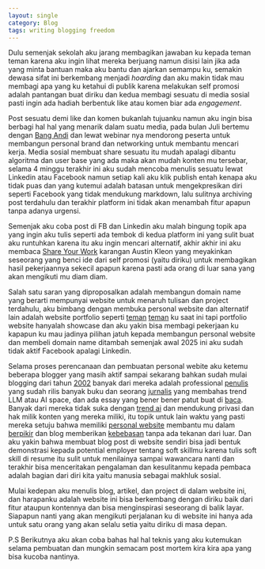 ```yaml
---
layout: single
category: Blog
tags: writing blogging freedom
---
```

Dulu semenjak sekolah aku jarang membagikan jawaban ku kepada teman teman karena aku ingin lihat mereka berjuang 
namun disisi lain jika ada yang minta bantuan maka aku bantu dan ajarkan semampu ku, semakin dewasa sifat ini berkembang menjadi *hoarding* 
dan aku makin tidak mau membagi apa yang ku ketahui di publik karena melakukan self promosi adalah pantangan buat diriku dan 
kedua membagi sesuatu di media sosial pasti ingin ada hadiah berbentuk like atau komen biar ada *engagement*.

Post sesuatu demi like dan komen bukanlah tujuanku namun aku ingin bisa berbagi hal hal yang menarik dalam suatu media, 
pada bulan Juli bertemu dengan [Bang Andi](https://www.linkedin.com/in/andisatr/) dan lewat webinar nya mendorong peserta 
untuk membangun personal brand dan networking untuk membantu mencari kerja. 
Media sosial membuat share sesuatu itu mudah apalagi dibantu algoritma dan user base yang ada maka akan mudah konten mu tersebar, 
selama 4 minggu terakhir ini aku sudah mencoba menulis sesuatu lewat Linkedin atau Facebook namun setiap kali 
aku klik publish entah kenapa aku tidak puas dan yang kutemui adalah batasan untuk mengekpresikan diri seperti Facebook yang tidak mendukung markdown, 
lalu sulitnya archiving post terdahulu dan terakhir platform ini tidak akan menambah fitur apapun tanpa adanya urgensi.

Semenjak aku coba post di FB dan Linkedin aku malah bingung topik apa yang ingin aku tulis seperti ada tembok di 
kedua platform ini yang sulit buat aku runtuhkan karena itu aku ingin mencari alternatif, 
akhir akhir ini aku membaca [Share Your Work](https://austinkleon.com/show-your-work/) 
karangan Austin Kleon yang meyakinkan seseorang yang benci ide dari self promosi (yaitu diriku) untuk membagikan hasil pekerjaannya sekecil apapun karena 
pasti ada orang di luar sana yang akan mengikuti mu diam diam. 

Salah satu saran yang diproposalkan adalah membangun domain name yang berarti mempunyai website untuk menaruh tulisan 
dan project terdahulu, aku bimbang dengan membuka personal website dan alternatif lain adalah website portfolio seperti [teman](https://rizky-adi.my.id/) [teman](https://firmansyw30.vercel.app/) ku saat ini 
tapi portfolio website hanyalah showcase dan aku yakin bisa membagi pekerjaan ku kapapun ku mau jadinya pilihan jatuh kepada membangun 
personal website dan membeli domain name ditambah semenjak awal 2025 ini aku sudah tidak aktif Facebook apalagi Linkedin.

Selama proses perencanaan dan pembuatan personal webite aku ketemu beberapa blogger yang masih aktif sampai sekarang bahkan sudah mulai blogging dari tahun [2002](https://roytang.net/) banyak dari mereka adalah professional [penulis](https://pluralistic.net/) yang sudah rilis banyak buku dan seorang [jurnalis](https://www.wheresyoured.at/) yang membahas trend LLM atau AI space, dan ada essay yang bener bener patut buat di [baca](https://ludic.mataroa.blog/blog/i-will-fucking-piledrive-you-if-you-mention-ai-again/). 
Banyak dari mereka tidak suka dengan [trend ai](https://localghost.dev/blog/this-website-is-for-humans/) dan mendukung privasi dan hak milik konten yang mereka miliki, itu topik untuk lain waktu yang pasti mereka setuju bahwa memiliki [personal website](https://localghost.dev/blog/this-page-is-under-construction/) membantu mu dalam [berpikir](https://guzey.com/personal/why-have-a-blog/#:~:text=This%20fact%20is%20very%20frequently%20lost%20when%20discussing%20writing%3A%20writing%20not%20only%20helps%20you%20to%20understand%20what%E2%80%99s%20going%20on%20and%20to%20crystallize%20your%20thoughts%2C%20it%20actually%20makes%20you%20think%20of%20new%20ideas%20and%20come%20up%20with%20solutions%20to%20your%20problems.) dan blog memberikan [kebebasan](https://reeswrites.com/posts/a-blog-is-freedom/) tanpa ada tekanan dari luar. Dan aku yakin bahwa membuat blog post di website sendiri bisa jadi bentuk demonstrasi kepada potential employer tentang soft skillmu karena tulis soft skill di resume itu sulit untuk menilainya sampai wawancara nanti dan terakhir bisa menceritakan pengalaman dan kesulitanmu kepada pembaca adalah bagian dari diri kita yaitu manusia sebagai makhluk sosial. 

Mulai kedepan aku menulis blog, artikel, dan project di dalam website ini, dan harapanku adalah website ini bisa berkembang dengan diriku baik dari 
fitur ataupun kontennya dan bisa menginspirasi seseorang di balik layar. 
Siapapun nanti yang akan mengikuti perjalanan ku di website ini hanya ada untuk satu orang yang akan selalu setia yaitu diriku di masa depan.

P.S Berikutnya aku akan coba bahas hal hal teknis yang aku kutemukan selama pembuatan dan mungkin semacam post mortem
kira kira apa yang bisa kucoba nantinya.

